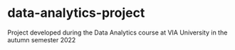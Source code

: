 # data-analytics-project
Project developed during the Data Analytics course at VIA University in the autumn semester 2022

